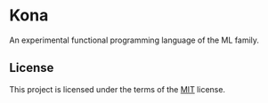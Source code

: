 Kona
====

An experimental functional programming language of the ML family.

License
-------

This project is licensed under the terms of the [MIT](./LICENSE.txt) license.
